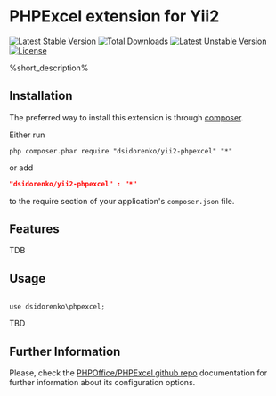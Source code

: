 PHPExcel extension for Yii2
=============

[![Latest Stable Version](https://poser.pugx.org/dsidorenko/yii2-phpexcel/v/stable.svg)](https://packagist.org/packages/dsidorenko/yii2-phpexcel) [![Total Downloads](https://poser.pugx.org/dsidorenko/yii2-phpexcel/downloads.svg)](https://packagist.org/packages/dsidorenko/yii2-phpexcel) [![Latest Unstable Version](https://poser.pugx.org/dsidorenko/yii2-phpexcel/v/unstable.svg)](https://packagist.org/packages/dsidorenko/yii2-phpexcel) [![License](https://poser.pugx.org/dsidorenko/yii2-phpexcel/license.svg)](https://packagist.org/packages/dsidorenko/yii2-phpexcel)

%short_description%

Installation
------------
The preferred way to install this extension is through [composer](http://getcomposer.org/download/).

Either run

```
php composer.phar require "dsidorenko/yii2-phpexcel" "*"
```
or add

```json
"dsidorenko/yii2-phpexcel" : "*"
```

to the require section of your application's `composer.json` file.

Features
---------------
TDB


Usage
-----
```

use dsidorenko\phpexcel;

```
TBD

Further Information
-------------------
Please, check the [PHPOffice/PHPExcel github repo](https://github.com/PHPOffice/PHPExcel) documentation for further information about its configuration options.
